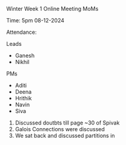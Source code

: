 Winter Week 1 Online Meeting MoMs

Time: 5pm 08-12-2024

Attendance:

Leads

- Ganesh
- Nikhil

PMs

- Aditi
- Deena
- Hrithik
- Navin
- Siva

1. Discussed doutbts till page ~30 of Spivak
2. Galois Connections were discussed
3. We sat back and discussed partitions in 
